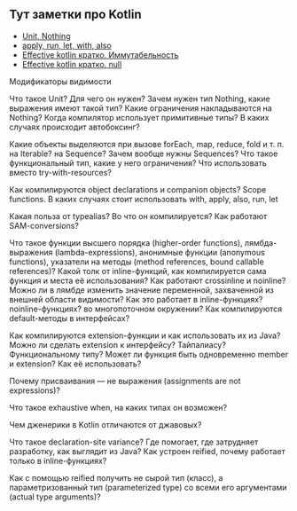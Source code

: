 Тут заметки про Kotlin
-----------
- [Unit, Nothing](/kotlin/unit_nothing.md)
- [apply, run, let, with, also](/kotlin/apply_run_let.md)
- [Effective kotlin кратко. Иммутабельность](/kotlin/effective_kotlin_1.md)
- [Effective kotlin кратко. null](/kotlin/effective_kotlin_2.md)

Модификаторы видимости

Что такое Unit? Для чего он нужен?
 Зачем нужен тип Nothing, какие выражения имеют такой тип? Какие ограничения накладываются на Nothing?
 Когда компилятор использует примитивные типы? В каких случаях происходит автобоксинг?

Какие объекты выделяются при вызове forEach, map, reduce, fold и т. п. на Iterable? на Sequence?
 Зачем вообще нужны Sequences?
 Что такое функциональный тип, какие у него ограничения?
 Что использовать вместо try-with-resources?

Как компилируются object declarations и companion objects?
 Scope functions. В каких случаях стоит использовать with, apply, also, run, let

Какая польза от typealias? Во что он компилируется?
 Как работают SAM-conversions?

Что такое функции высшего порядка (higher-order functions), лямбда-выражения (lambda-expressions), анонимные функции (anonymous functions), указатели на методы (method references, bound callable references)?
 Какой толк от inline-функций, как компилируется сама функция и места её использования?
 Как работают crossinline и noinline? 
 Можно ли в лямбде изменить значение переменной, захваченной из внешней области видимости? Как это работает в inline-функциях? noinline-функциях? во многопоточном окружении?
 Как компилируются default-методы в интерфейсах?

Как компилируются extension-функции и как использовать их из Java?
 Можно ли сделать extension к интерфейсу? Тайпалиасу? Функциональному типу?
 Может ли функция быть одновременно member и extension? Как её использовать?

Почему присваивания — не выражения (assignments are not expressions)?

Что такое exhaustive when, на каких типах он возможен?

Чем дженерики в Kotlin отличаются от джавовых?

Что такое declaration-site variance? Где помогает, где затрудняет разработку, как выглядит из Java?
 Как устроен reified, почему работает только в inline-функциях?

Как с помощью reified получить не сырой тип (класс), а параметризованный тип (parameterized type) со всеми его аргументами (actual type arguments)?